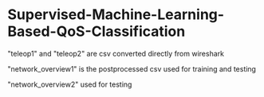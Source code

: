 ﻿# Supervised-Machine-Learning-Based-QoS-Classification
 
 "teleop1" and "teleop2" are csv converted directly from wireshark
 
 "network_overview1" is the postprocessed csv used for training and testing
 
 "network_overview2" used for testing

